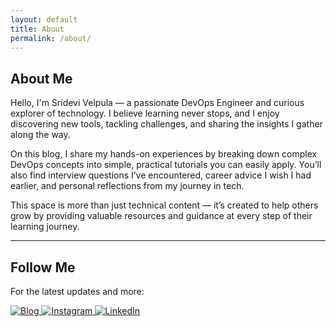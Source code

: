 ```yaml
---
layout: default
title: About
permalink: /about/
---
```


<section class="about-intro">
  <h1>About Me</h1>

  <p>Hello, I'm Sridevi Velpula — a passionate DevOps Engineer and curious explorer of technology. I believe learning never stops, and I enjoy discovering new tools, tackling challenges, and sharing the insights I gather along the way.</p>

  <p>On this blog, I share my hands-on experiences by breaking down complex DevOps concepts into simple, practical tutorials you can easily apply. You’ll also find interview questions I’ve encountered, career advice I wish I had earlier, and personal reflections from my journey in tech.</p>

  <p>This space is more than just technical content — it’s created to help others grow by providing valuable resources and guidance at every step of their learning journey.</p>
</section>

<hr>

<section class="about-follow">
  <h2>Follow Me</h2>

  <p>For the latest updates and more:</p>

  <div class="social-badges social-left">
    <a href="https://srideviblogs.github.io/" target="_blank" rel="noopener">
      <img src="https://img.shields.io/badge/Blog-%23007a3e.svg?style=for-the-badge&logo=jekyll&logoColor=white" alt="Blog">
    </a>
    <a href="https://instagram.com/everydayjournalblog" target="_blank" rel="noopener">
      <img src="https://img.shields.io/badge/Instagram-%23833AB4.svg?style=for-the-badge&logo=instagram&logoColor=white" alt="Instagram">
    </a>
    <a href="https://www.linkedin.com/in/sandeep-pochu-27589b274/" target="_blank" rel="noopener">
      <img src="https://img.shields.io/badge/LinkedIn-%230077B5.svg?style=for-the-badge&logo=linkedin&logoColor=white" alt="LinkedIn">
    </a>
  </div>
</section>
